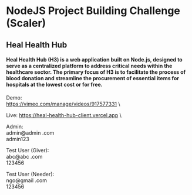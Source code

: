 # NodeJS Project Building Challenge (Scaler)

## Heal Health Hub
#### Heal Health Hub (H3) is a web application built on Node.js, designed to serve as a centralized platform to address critical needs within the healthcare sector. The primary focus of H3 is to facilitate the process of blood donation and streamline the procurement of essential items for hospitals at the lowest cost or for free.

Demo:\
https://vimeo.com/manage/videos/917577331 \

Live:
https://heal-health-hub-client.vercel.app \

Admin:\
admin@admin .com\
admin123

Test User (Giver):\
abc@abc .com\
123456

Test User (Needer):\
ngo@gmail .com\
123456
